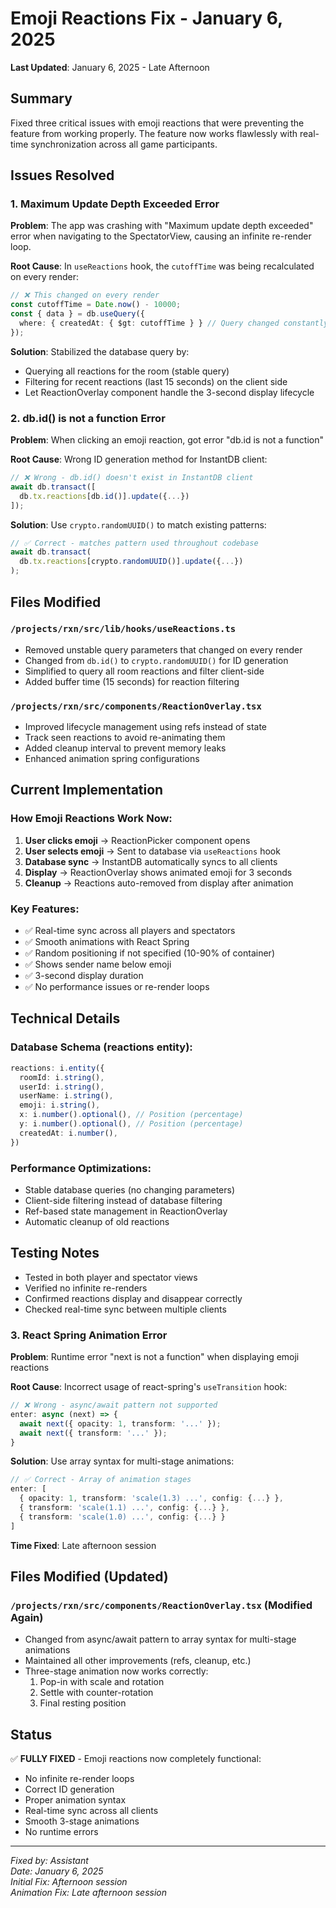 # Emoji Reactions Fix - January 6, 2025

**Last Updated**: January 6, 2025 - Late Afternoon

## Summary
Fixed three critical issues with emoji reactions that were preventing the feature from working properly. The feature now works flawlessly with real-time synchronization across all game participants.

## Issues Resolved

### 1. Maximum Update Depth Exceeded Error
**Problem**: The app was crashing with "Maximum update depth exceeded" error when navigating to the SpectatorView, causing an infinite re-render loop.

**Root Cause**: In `useReactions` hook, the `cutoffTime` was being recalculated on every render:
```typescript
// ❌ This changed on every render
const cutoffTime = Date.now() - 10000;
const { data } = db.useQuery({
  where: { createdAt: { $gt: cutoffTime } } // Query changed constantly!
});
```

**Solution**: Stabilized the database query by:
- Querying all reactions for the room (stable query)
- Filtering for recent reactions (last 15 seconds) on the client side
- Let ReactionOverlay component handle the 3-second display lifecycle

### 2. db.id() is not a function Error
**Problem**: When clicking an emoji reaction, got error "db.id is not a function"

**Root Cause**: Wrong ID generation method for InstantDB client:
```typescript
// ❌ Wrong - db.id() doesn't exist in InstantDB client
await db.transact([
  db.tx.reactions[db.id()].update({...})
]);
```

**Solution**: Use `crypto.randomUUID()` to match existing patterns:
```typescript
// ✅ Correct - matches pattern used throughout codebase
await db.transact(
  db.tx.reactions[crypto.randomUUID()].update({...})
);
```

## Files Modified

### `/projects/rxn/src/lib/hooks/useReactions.ts`
- Removed unstable query parameters that changed on every render
- Changed from `db.id()` to `crypto.randomUUID()` for ID generation
- Simplified to query all room reactions and filter client-side
- Added buffer time (15 seconds) for reaction filtering

### `/projects/rxn/src/components/ReactionOverlay.tsx`
- Improved lifecycle management using refs instead of state
- Track seen reactions to avoid re-animating them
- Added cleanup interval to prevent memory leaks
- Enhanced animation spring configurations

## Current Implementation

### How Emoji Reactions Work Now:
1. **User clicks emoji** → ReactionPicker component opens
2. **User selects emoji** → Sent to database via `useReactions` hook
3. **Database sync** → InstantDB automatically syncs to all clients
4. **Display** → ReactionOverlay shows animated emoji for 3 seconds
5. **Cleanup** → Reactions auto-removed from display after animation

### Key Features:
- ✅ Real-time sync across all players and spectators
- ✅ Smooth animations with React Spring
- ✅ Random positioning if not specified (10-90% of container)
- ✅ Shows sender name below emoji
- ✅ 3-second display duration
- ✅ No performance issues or re-render loops

## Technical Details

### Database Schema (reactions entity):
```typescript
reactions: i.entity({
  roomId: i.string(),
  userId: i.string(),
  userName: i.string(),
  emoji: i.string(),
  x: i.number().optional(), // Position (percentage)
  y: i.number().optional(), // Position (percentage)
  createdAt: i.number(),
})
```

### Performance Optimizations:
- Stable database queries (no changing parameters)
- Client-side filtering instead of database filtering
- Ref-based state management in ReactionOverlay
- Automatic cleanup of old reactions

## Testing Notes
- Tested in both player and spectator views
- Verified no infinite re-renders
- Confirmed reactions display and disappear correctly
- Checked real-time sync between multiple clients

### 3. React Spring Animation Error
**Problem**: Runtime error "next is not a function" when displaying emoji reactions

**Root Cause**: Incorrect usage of react-spring's `useTransition` hook:
```typescript
// ❌ Wrong - async/await pattern not supported
enter: async (next) => {
  await next({ opacity: 1, transform: '...' });
  await next({ transform: '...' });
}
```

**Solution**: Use array syntax for multi-stage animations:
```typescript
// ✅ Correct - Array of animation stages
enter: [
  { opacity: 1, transform: 'scale(1.3) ...', config: {...} },
  { transform: 'scale(1.1) ...', config: {...} },
  { transform: 'scale(1.0) ...', config: {...} }
]
```

**Time Fixed**: Late afternoon session

## Files Modified (Updated)

### `/projects/rxn/src/components/ReactionOverlay.tsx` (Modified Again)
- Changed from async/await pattern to array syntax for multi-stage animations
- Maintained all other improvements (refs, cleanup, etc.)
- Three-stage animation now works correctly:
  1. Pop-in with scale and rotation
  2. Settle with counter-rotation
  3. Final resting position

## Status
✅ **FULLY FIXED** - Emoji reactions now completely functional:
- No infinite re-render loops
- Correct ID generation
- Proper animation syntax
- Real-time sync across all clients
- Smooth 3-stage animations
- No runtime errors

---
*Fixed by: Assistant*  
*Date: January 6, 2025*  
*Initial Fix: Afternoon session*  
*Animation Fix: Late afternoon session*